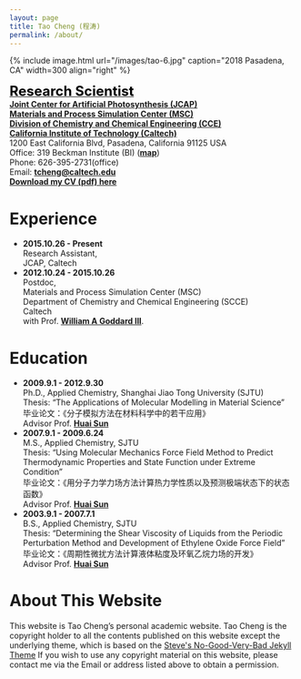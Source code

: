 ```yaml
---
layout: page
title: Tao Cheng (程涛)
permalink: /about/
---
```


<!-- {% include image.html url="/images/tao.jpg" caption="" width=300 align="right" %} -->
{% include image.html url="/images/tao-6.jpg" caption="2018 Pasadena, CA" width=300 align="right" %}

[<span style="color:black;font-size:18pt;font-weight:bold">Research Scientist</span>](https://directory.caltech.edu/personnel/tcheng)  
[**Joint Center for Artificial Photosynthesis (JCAP)**](https://solarfuelshub.org/)    
[**Materials and Process Simulation Center (MSC)**](http://www.wag.caltech.edu/)  
[**Division of Chemistry and Chemical Engineering (CCE)**](http://cce.caltech.edu/)  
[**California Institute of Technology (Caltech)**](http://www.caltech.edu/)   
1200 East California Blvd, Pasadena, California 91125 USA   
Office: 319 Beckman Institute (BI) ([**map**](http://www.caltech.edu/map/beckman-institute))  
Phone: 626-395-2731(office)  
Email: [**tcheng@caltech.edu**](tcheng@caltech.edu)  
[**Download my CV (pdf) here**](https://www.dropbox.com/s/7vbhlj8dpvq9uvs/tcheng.pdf)

# Experience
- **2015.10.26 - Present**  
Research Assistant,  
JCAP, Caltech  
- **2012.10.24 - 2015.10.26**  
Postdoc,  
Materials and Process Simulation Center (MSC)  
Department of Chemistry and Chemical Engineering (SCCE)  
Caltech  
with Prof. [**William A Goddard III**](https://www.cce.caltech.edu/content/william-goddard).

# Education
- **2009.9.1 - 2012.9.30**  
Ph.D., Applied Chemistry, Shanghai Jiao Tong University (SJTU)  
Thesis: “The Applications of Molecular Modelling in Material Science”  
毕业论文：《分子模拟方法在材料科学中的若干应用》  
Advisor Prof. [**Huai Sun**](http://sun.sjtu.edu.cn/)
- **2007.9.1 - 2009.6.24**  
M.S., Applied Chemistry, SJTU  
Thesis: “Using Molecular Mechanics Force Field Method to Predict Thermodynamic Properties and State Function under Extreme Condition”  
毕业论文：《用分子力学力场方法计算热力学性质以及预测极端状态下的状态函数》  
Advisor Prof. [**Huai Sun**](http://sun.sjtu.edu.cn/)  
- **2003.9.1 - 2007.7.1**  
B.S., Applied Chemistry, SJTU  
Thesis: “Determining the Shear Viscosity of Liquids from the Periodic Perturbation Method and Development of Ethylene Oxide Force Field”  
毕业论文：《周期性微扰方法计算液体粘度及环氧乙烷力场的开发》  
Advisor Prof. [**Huai Sun**](http://sun.sjtu.edu.cn/)  

# About This Website
This website is Tao Cheng’s personal academic website.
Tao Cheng is the copyright holder to all the contents published
on this website except the underlying theme, which is based on the
<a href="http://jekyllthemes.org/themes/svm-ngvb/" target="_blank">Steve's No-Good-Very-Bad Jekyll Theme</a>
If you wish to use any copyright material on this website,
please contact me via the Email or address listed above to obtain
a permission.
